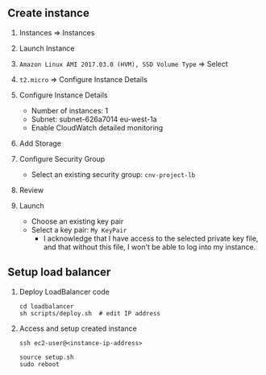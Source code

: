 

## Create instance

1. Instances => Instances

2. Launch Instance

3. `Amazon Linux AMI 2017.03.0 (HVM), SSD Volume Type` => Select

4. `t2.micro` => Configure Instance Details

5. Configure Instance Details

	* Number of instances: 1
	* Subnet: subnet-626a7014 eu-west-1a
	* Enable CloudWatch detailed monitoring

6. Add Storage

7. Configure Security Group

	* Select an existing security group: `cnv-project-lb`

8. Review

9. Launch

	* Choose an existing key pair
	* Select a key pair: `My KeyPair`
		* I acknowledge that I have access to the selected private key file, and that without this file, I won't be able to log into my instance.


## Setup load balancer

1. Deploy LoadBalancer code

	```
	cd loadbalancer
	sh scripts/deploy.sh  # edit IP address
	```

2. Access and setup created instance

	```
	ssh ec2-user@<instance-ip-address>
	```
	```
	source setup.sh
	sudo reboot
	```

